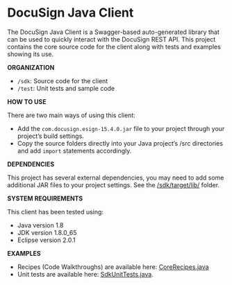 # DocuSign Java Client

The DocuSign Java Client is a Swagger-based auto-generated library that can be used to quickly interact with the DocuSign REST API.  This project contains the core source code for the client along with tests and examples showing its use.  

**ORGANIZATION**

  * `/sdk`:  Source code for the client 
  * `/test`:  Unit tests and sample code

**HOW TO USE**

There are two main ways of using this client:  

* Add the `com.docusign.esign-15.4.0.jar` file to your project through your project’s build settings.
* Copy the source folders directly into your Java project’s /src directories and add `import` statements accordingly.

**DEPENDENCIES**

This project has several external dependencies, you may need to add some additional JAR files to your project settings.  See the [/sdk/target/lib/](sdk/target/lib/) folder.

**SYSTEM REQUIREMENTS**

This client has been tested using: 

* Java version 1.8
* JDK version 1.8.0_65
* Eclipse version 2.0.1

**EXAMPLES**

* Recipes (Code Walkthroughs) are available here:  [CoreRecipes.java](test/Recipes/CoreRecipes.java)
* Unit tests are available here: [SdkUnitTests.java](test/SdkTests/test/SdkUnitTests.java).
